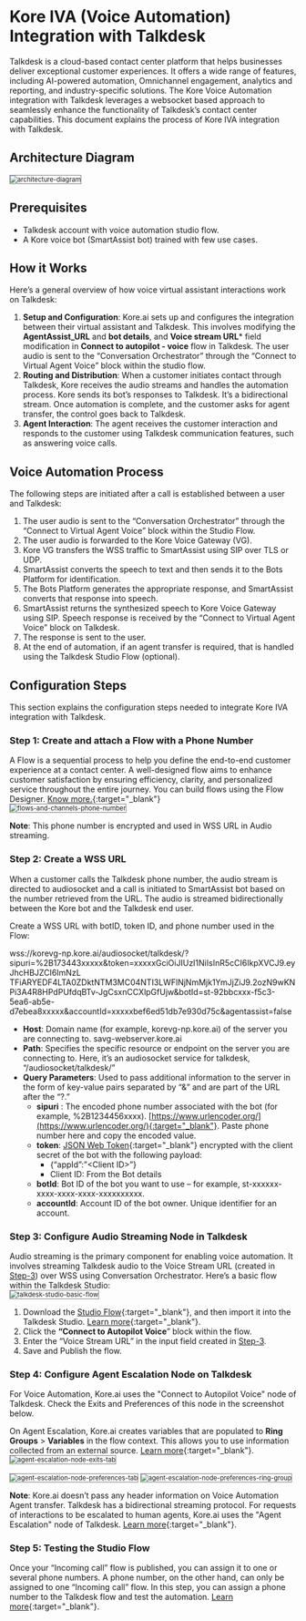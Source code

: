 # Kore IVA (Voice Automation) Integration with Talkdesk

Talkdesk is a cloud-based contact center platform that helps businesses deliver exceptional customer experiences. It offers a wide range of features, including AI-powered automation, Omnichannel engagement, analytics and reporting, and industry-specific solutions. The Kore Voice Automation integration with Talkdesk leverages a websocket based approach to seamlessly enhance the functionality of Talkdesk’s contact center capabilities. This document explains the process of Kore IVA integration with Talkdesk.

## Architecture Diagram

<img src="../images/architecture-diagram-1.png" alt="architecture-diagram" title="architecture-diagram" style="border: 1px solid gray; zoom:80%;">

## Prerequisites

* Talkdesk account with voice automation studio flow.
* A Kore voice bot (SmartAssist bot) trained with few use cases.

## How it Works

Here’s a general overview of how voice virtual assistant interactions work on Talkdesk:

1. **Setup and Configuration**: Kore.ai sets up and configures the integration between their virtual assistant and Talkdesk. This involves modifying the **AgentAssist_URL** and **bot details**, and **Voice stream URL*** field modification in **Connect to autopilot - voice** flow in Talkdesk. The user audio is sent to the “Conversation Orchestrator” through the “Connect to Virtual Agent Voice” block within the studio flow.
2. **Routing and Distribution**: When a customer initiates contact through Talkdesk, Kore receives the audio streams and handles the automation process. Kore sends its bot’s responses to Talkdesk. It’s a bidirectional stream. Once automation is complete, and the customer asks for agent transfer, the control goes back to Talkdesk.
3. **Agent Interaction**: The agent receives the customer interaction and responds to the customer using Talkdesk communication features, such as answering voice calls.

## Voice Automation Process

The following steps are initiated after a call is established between a user and Talkdesk:

1. The user audio is sent to the “Conversation Orchestrator” through the “Connect to Virtual Agent Voice” block within the Studio Flow.
2. The user audio is forwarded to the Kore Voice Gateway (VG).
3. Kore VG transfers the WSS traffic to SmartAssist using SIP over TLS or UDP.
4. SmartAssist converts the speech to text and then sends it to the Bots Platform for identification.
5. The Bots Platform generates the appropriate response, and SmartAssist converts that response into speech.
6. SmartAssist returns the synthesized speech to Kore Voice Gateway using SIP. Speech response is received by the “Connect to Virtual Agent Voice” block on Talkdesk.
7. The response is sent to the user.
8. At the end of automation, if an agent transfer is required, that is handled using the Talkdesk Studio Flow (optional).

## Configuration Steps

This section explains the configuration steps needed to integrate Kore IVA integration with Talkdesk.

### Step 1: Create and attach a Flow with a Phone Number

A Flow is a sequential process to help you define the end-to-end customer experience at a contact center. A well-designed flow aims to enhance customer satisfaction by ensuring efficiency, clarity, and personalized service throughout the entire journey. You can build flows using the Flow Designer. [Know more.](https://docs.kore.ai/xo/flows/create-flows/#:~:text=a%20Start%20Flow-,Voice,-Chat){:target="_blank"}  
<img src="../images/flows-and-channels-phone-number-2.png" alt="flows-and-channels-phone-number" title="flows-and-channels-phone-number" style="border: 1px solid gray; zoom:80%;">

**Note**: This phone number is encrypted and used in WSS URL in Audio streaming.

### Step 2: Create a WSS URL

When a customer calls the Talkdesk phone number, the audio stream is directed to audiosocket and a call is initiated to SmartAssist bot based on the number retrieved from the URL. The audio is streamed bidirectionally between the Kore bot and the Talkdesk end user.

Create a WSS URL with botID, token ID, and phone number used in the Flow:

wss://korevg-np.kore.ai/audiosocket/talkdesk/?sipuri=%2B173443xxxxx&token=xxxxxGciOiJIUzI1NiIsInR5cCI6IkpXVCJ9.eyJhcHBJZCI6ImNzL
TFiARYEDF4LTA0ZDktNTM3MC04NTI3LWFlNjNmMjk1YmJjZiJ9.2ozN9wKNPi3A4R8HPdPUfdqBTv-JgCsxnCCXlpGfUjw&botId=st-92bbcxxx-f5c3-5ea6-ab5e-d7ebea8xxxxx&accountId=xxxxxbef6ed51db7e930d75c&agentassist=false

* **Host**: Domain name (for example, korevg-np.kore.ai) of the server you are connecting to. savg-webserver.kore.ai
* **Path**: Specifies the specific resource or endpoint on the server you are connecting to. Here, it’s an audiosocket service for talkdesk, “/audiosocket/talkdesk/”
* **Query Parameters**:  Used to pass additional information to the server in the form of key-value pairs separated by “&” and are part of the URL after the “?.”
    * **sipuri** : The encoded phone number associated with the bot (for example, %2B1234456xxxx). [https://www.urlencoder.org/](https://www.urlencoder.org/){:target="_blank"}. Paste phone number here and copy the encoded value.
    * **token**: [JSON Web Token](https://jwt.io){:target="_blank"} encrypted with the client secret of the bot with the following payload:
        * {“appId”:”&lt;Client ID>”}
        * Client ID: From the Bot details
    * **botId**: Bot ID of the bot you want to use – for example, st-xxxxxx-xxxx-xxxx-xxxx-xxxxxxxxxx.
    * **accountId**: Account ID of the bot owner. Unique identifier for an account.

### Step 3: Configure Audio Streaming Node in Talkdesk

Audio streaming is the primary component for enabling voice automation. It involves streaming Talkdesk audio to the Voice Stream URL (created in [Step-3](#step-3-create-a-wss-url)) over WSS using Conversation Orchestrator. Here’s a basic flow within the Talkdesk Studio:  
<img src="../images/talkdesk-studio-basic-flow-3.png" alt="talkdesk-studio-basic-flow" title="talkdesk-studio-basic-flow" style="border: 1px solid gray; zoom:80%;">

1. Download the [Studio Flow](https://raw.githubusercontent.com/Koredotcom/korecc-twilio/master/TalkDesk/SmartAssist/VoiceAutomation.json){:target="_blank"}, and then import it into the Talkdesk Studio. [Learn more](https://studio.talkdesk.com/docs/importing-and-exporting-flows#importing-a-flow){:target="_blank"}.
2. Click the **“Connect to Autopilot Voice**” block within the flow.
3. Enter the “Voice Stream URL” in the input field created in [Step-3](#step-3-create-a-wss-url).
4. Save and Publish the flow.

### Step 4: Configure Agent Escalation Node on Talkdesk

For Voice Automation, Kore.ai uses the "Connect to Autopilot Voice" node of Talkdesk. Check the Exits and Preferences of this node in the screenshot below.

On Agent Escalation, Kore.ai creates variables that are populated to **Ring Groups** > **Variables** in the flow context. This allows you to use information collected from an external source. [Learn more](https://studio.talkdesk.com/docs/preferences-assignment-dial#:~:text=the%20latter%20allows%20you%20to%20use%20information%20collected%20from%20an%20external%20source%20such%20as%20a%20Customer%20Relationship%20Manager){:target="_blank"}.  
<img src="../images/agent-escalation-node-exits-tab-4.png" alt="agent-escalation-node-exits-tab" title="agent-escalation-node-exits-tab" style="border: 1px solid gray; zoom:80%;">  

<img src="../images/agent-escalation-node-preferences-tab-5.png" alt="agent-escalation-node-preferences-tab" title="agent-escalation-node-preferences-tab" style="border: 1px solid gray; zoom:80%;">  

<img src="../images/agent-escalation-node-preferences-ring-group-6.png" alt="agent-escalation-node-preferences-ring-group" title="agent-escalation-node-preferences-ring-group" style="border: 1px solid gray; zoom:80%;">

**Note**: Kore.ai doesn’t pass any header information on Voice Automation Agent transfer. Talkdesk has a bidirectional streaming protocol. For requests of interactions to be escalated to human agents, Kore.ai uses the "Agent Escalation" node of Talkdesk. [Learn more](https://support.talkdesk.com/hc/en-us/articles/9484798498587-Conversation-Orchestrator-Streaming-Bidirectional-Audio#:~:text=If%20you%20need%20the%20call%20to%20be%20escalated%20to%20a%20live%20agent%2C%20then%20configure%20the%20%E2%80%9CEscalation%E2%80%9D%20exit%20and%20add%20an%20Assignment%20and%20Dial%20component%20step){:target="_blank"}.

### Step 5: Testing the Studio Flow

Once your “Incoming call” flow is published, you can assign it to one or several phone numbers. A phone number, on the other hand, can only be assigned to one “Incoming call” flow. In this step, you can assign a phone number to the Talkdesk flow and test the automation. [Learn more](https://studio.talkdesk.com/docs/assigning-a-flow-to-a-number){:target="_blank"}.
